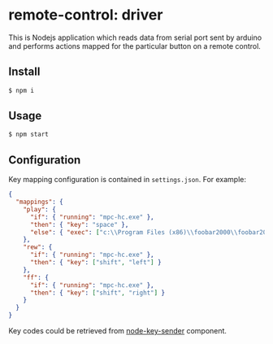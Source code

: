 # remote-control: driver

This is Nodejs application which reads data from serial port sent by arduino
and performs actions mapped for the particular button on a remote control.

## Install

```bash
$ npm i
```

## Usage

```bash
$ npm start
```

## Configuration

Key mapping configuration is contained in `settings.json`. For example:

```json
{
  "mappings": {
    "play": {
      "if": { "running": "mpc-hc.exe" },
      "then": { "key": "space" },
      "else": { "exec": ["c:\\Program Files (x86)\\foobar2000\\foobar2000.exe", "/play"] }
    },
    "rew": {
      "if": { "running": "mpc-hc.exe" },
      "then": { "key": ["shift", "left"] }
    },
    "ff": {
      "if": { "running": "mpc-hc.exe" },
      "then": { "key": ["shift", "right"] }
    }
  }
}
```

Key codes could be retrieved from
[node-key-sender](https://www.npmjs.com/package/node-key-sender#list-of-key-codes) component.
